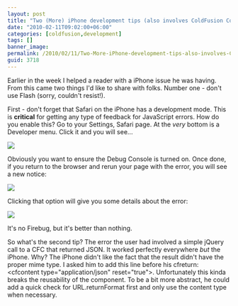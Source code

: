 ```yaml
---
layout: post
title: "Two (More) iPhone development tips (also involves ColdFusion Components)"
date: "2010-02-11T09:02:00+06:00"
categories: [coldfusion,development]
tags: []
banner_image: 
permalink: /2010/02/11/Two-More-iPhone-development-tips-also-involves-ColdFusion-Components
guid: 3718
---
```


Earlier in the week I helped a reader with a iPhone issue he was having. From this came two things I'd like to share with folks. Number one - don't use Flash (sorry, couldn't resist!).
<!--more-->
First - don't forget that Safari on the iPhone has a development mode. This is <b>critical</b> for getting any type of feedback for JavaScript errors. How do you enable this? Go to your Settings, Safari page. At the <i>very</i> bottom is a Developer menu. Click it and you will see...

<img src="https://static.raymondcamden.com/images/Screen shot 2010-02-09 at 4.12.44 PM.png" />

Obviously you want to ensure the Debug Console is turned on. Once done, if you return to the browser and rerun your page with the error, you will see a new notice:

<img src="https://static.raymondcamden.com/images/cfjedi/Screen shot 2010-02-09 at 4.13.02 PM.png" />

Clicking that option will give you some details about the error:

<img src="https://static.raymondcamden.com/images/cfjedi/Screen shot 2010-02-09 at 4.13.13 PM.png" />

It's no Firebug, but it's better than nothing.

So what's the second tip? The error the user had involved a simple jQuery call to a CFC that returned JSON. It worked perfectly everywhere <i>but</i> the iPhone. Why? The iPhone didn't like the fact that the result didn't have the proper mime type. I asked him to add this line before his cfreturn: &lt;cfcontent type="application/json" reset="true"&gt;. Unfortunately this kinda breaks the reusability of the component. To be a bit more abstract, he could add a quick check for URL.returnFormat first and only use the content type when necessary.